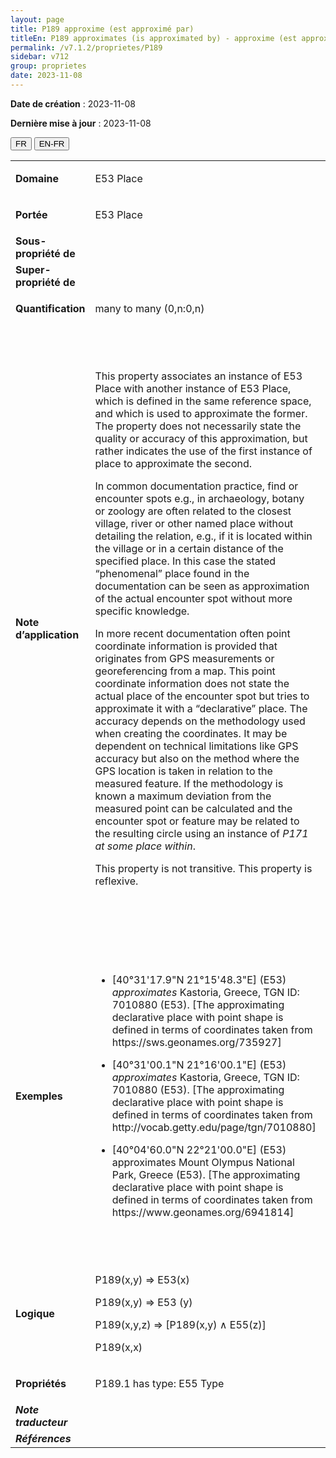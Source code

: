 ```yaml
---
layout: page
title: P189 approxime (est approximé par)
titleEn: P189 approximates (is approximated by) - approxime (est approximé par)
permalink: /v7.1.2/proprietes/P189
sidebar: v712
group: proprietes
date: 2023-11-08
---
```


**Date de création** : 2023-11-08

**Dernière mise à jour** : 2023-11-08

<div class="lang-buttons">
 <button id="fr" class="activate">FR</button>
 <button id="en-fr">EN-FR</button>
</div>

<table>
<tbody>
<tr>
<td><strong>Domaine</strong></td>
<td class="en">
<p>E53 Place</p>
</td>
<td>
<p><code class="language-plaintext highlighter-rouge">E53_Lieu</code></p>
</td>
</tr>
<tr>
<td><strong>Portée</strong></td>
<td class="en">
<p>E53 Place</p>
</td>
<td>
<p><code class="language-plaintext highlighter-rouge">E53_Lieu</code></p>
</td>
</tr>
<tr>
<td><strong>Sous-propriété de</strong></td>
<td class="en">
</td>
<td>
</td>
</tr>
<tr>
<td><strong>Super-propriété de</strong></td>
<td class="en">
</td>
<td>
</td>
</tr>
<tr>
<td><strong>Quantification</strong></td>
<td class="en">
<p>many to many (0,n:0,n)</p>
</td>
<td>
<p>plusieurs à plusieurs (0,n:0,n)</p>
</td>
</tr>
<tr>
<td><strong>Note d’application</strong></td>
<td class="en">
<p>This property associates an instance of E53 Place with another instance of E53 Place, which is defined in the same reference space, and which is used to approximate the former. The property does not necessarily state the quality or accuracy of this approximation, but rather indicates the use of the first instance of place to approximate the second.<strong></strong></p>
<p>In common documentation practice, find or encounter spots e.g., in archaeology, botany or zoology are often related to the closest village, river or other named place without detailing the relation, e.g., if it is located within the village or in a certain distance of the specified place. In this case the stated “phenomenal” place found in the documentation can be seen as approximation of the actual encounter spot without more specific knowledge. <strong></strong></p>
<p>In more recent documentation often point coordinate information is provided that originates from GPS measurements or georeferencing from a map. This point coordinate information does not state the actual place of the encounter spot but tries to approximate it with a “declarative” place. The accuracy depends on the methodology used when creating the coordinates. It may be dependent on technical limitations like GPS accuracy but also on the method where the GPS location is taken in relation to the measured feature. If the methodology is known a maximum deviation from the measured point can be calculated and the encounter spot or feature may be related to the resulting circle using an instance of <em>P171 at some place within</em>.<strong></strong></p>
<p>This property is not transitive. This property is reflexive.</p>
</td>
<td>
<p>Cette propriété associe une instance de <code class="language-plaintext highlighter-rouge">E53_Lieu</code> à une autre instance de <code class="language-plaintext highlighter-rouge">E53_Lieu</code> qui est définie dans le même espace de référence et qui est utilisée pour approximer la première. La propriété n'indique pas nécessairement la qualité ou l'exactitude de cette approximation, mais plutôt l'utilisation de la première instance de lieu pour approximer la seconde.</p>
<p>Dans les pratiques courantes en documentation, les lieux ou points de rencontre, par exemple en archéologie, en botanique ou en zoologie, sont souvent liés au village, à la rivière ou à tout autre lieu nommé le plus proche sans que la relation avec ce lieu soit détaillée, par exemple s'il est situé dans le village ou à une certaine distance du lieu spécifié. Dans ce cas, le lieu « phénoménal » indiqué dans la documentation peut être considéré comme une approximation du lieu de rencontre réel sans connaissances plus spécifiques.</p>
<p>Dans la documentation plus récente, l'information sur les coordonnées de points est souvent fournie à partir de mesures GPS ou d'un géoréférencement provenant d'une carte. Cette information sur les coordonnées de points n'indique pas le lieu réel du point de rencontre, mais l'approxime plutôt avec un lieu « déclaratif ». L'exactitude de cette information dépend de la méthodologie utilisée lors de la création de ces coordonnées. Elle peut dépendre de limitations techniques comme la précision du GPS, mais également de la méthode par laquelle la position GPS est définie par rapport à la caractéristique mesurée. Si la méthodologie est connue, un écart maximal par rapport au point mesuré peut être calculé et le point de rencontre ou la caractéristique de ce lieu peut être lié à l'aire résultante en utilisant une instance de <code class="language-plaintext highlighter-rouge">P171_quelque_part_dans</code>.</p>
<p>Cette propriété n'est pas transitive et est réflexive.</p>
</td>
</tr>
<tr>
<td><strong>Exemples</strong></td>
<td class="en">
<ul>
<li><p>[40°31'17.9"N 21°15'48.3"E] (E53) <em>approximates</em> Kastoria, Greece, TGN ID: 7010880 (E53). [The approximating declarative place with point shape is defined in terms of coordinates taken from https://sws.geonames.org/735927]</p>
</li>
<li><p>[40°31'00.1"N 21°16'00.1"E] (E53) <em>approximates</em> Kastoria, Greece, TGN ID: 7010880 (E53). [The approximating declarative place with point shape is defined in terms of coordinates taken from http://vocab.getty.edu/page/tgn/7010880]</p>
</li>
<li><p>[40°04'60.0"N 22°21'00.0"E] (E53) approximates Mount Olympus National Park, Greece (E53). [The approximating declarative place with point shape is defined in terms of coordinates taken from https://www.geonames.org/6941814]</p>
</li>
</ul>
</td>
<td>
<ul>
<li><p>[40°31'17.9"N 21°15'48.3"E] (<code class="language-plaintext highlighter-rouge">E53_Lieu</code>) approxime (<code class="language-plaintext highlighter-rouge">P189_approxime</code>) Kastoria, en Grèce, dont l'identifiant du Getty Thesaurus of Geographic Names (TGN) est « 7010880 » (<code class="language-plaintext highlighter-rouge">E53_Lieu</code>). [Le lieu déclaratif approximé par un point est défini par les coordonnées tirées de https://sws.geonames.org/735927]</p>
</li>
<li><p>[40°31'00.1"N 21°16'00.1"E] (<code class="language-plaintext highlighter-rouge">E53_Lieu</code>) approxime (<code class="language-plaintext highlighter-rouge">P189_approxime</code>) Kastoria, en Grèce, dont l'identifiant du Getty Thesaurus of Geographic Names (TGN) est « 7010880 » (<code class="language-plaintext highlighter-rouge">E53_Lieu</code>). [Le lieu déclaratif approximé par un point est défini par les coordonnées tirées de http://vocab.getty.edu/page/tgn/7010880]</p>
</li>
<li><p>[40°04'60.0"N 22°21'00.0"E] (<code class="language-plaintext highlighter-rouge">E53_Lieu</code>) approxime (<code class="language-plaintext highlighter-rouge">P189_approxime</code>) le Parc national du Mont Olympe, en Grèce (<code class="language-plaintext highlighter-rouge">E53_Lieu</code>). [Le lieu déclaratif approximé par un point est défini par les coordonnées tirées de https://www.geonames.org/6941814]</p>
</li>
</ul>
</td>
</tr>
<tr>
<td><strong>Logique</strong></td>
<td class="en">
<p>P189(x,y) ⇒ E53(x)</p>
<p>P189(x,y) ⇒ E53 (y) </p>
<p>P189(x,y,z) ⇒ [P189(x,y) ∧ E55(z)]</p>
<p>P189(x,x)</p>
</td>
<td>
<p>P189(x,y) ⇒ E53(x)</p>
<p>P189(x,y) ⇒ E53 (y) </p>
<p>P189(x,y,z) ⇒ [P189(x,y) ∧ E55(z)]</p>
<p>P189(x,x)</p>
</td>
</tr>
<tr>
<td><strong>Propriétés</strong></td>
<td class="en">
<p>P189.1 has type: E55 Type</p>
</td>
<td>
<p><code class="language-plaintext highlighter-rouge">P189.1_a_pour_type</code> : <code class="language-plaintext highlighter-rouge">E55_Type</code></p>
</td>
</tr>
<tr>
<td><strong><em>Note traducteur</em></strong></td>
<td colspan="2">
</td>
</tr>
<tr>
<td><strong><em>Références</em></strong></td>
<td colspan="2">
<p><em></em></p>
</td>
</tr>
</tbody>
</table>

